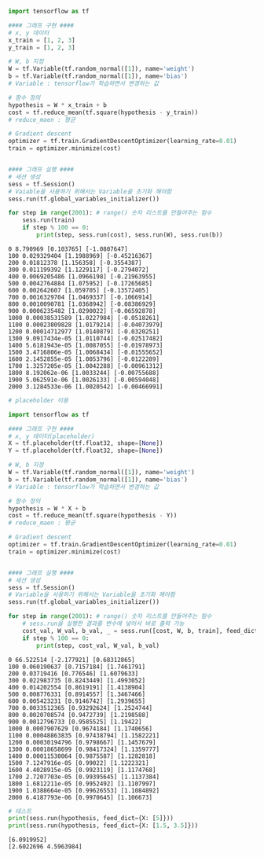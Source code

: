 

```python
import tensorflow as tf

#### 그래프 구현 ####
# x, y 데이터
x_train = [1, 2, 3]
y_train = [1, 2, 3]

# W, b 지정
W = tf.Variable(tf.random_normal([1]), name='weight')
b = tf.Variable(tf.random_normal([1]), name='bias')
# Variable : tensorflow가 학습하면서 변경하는 값

# 함수 정의
hypothesis = W * x_train + b
cost = tf.reduce_mean(tf.square(hypothesis - y_train))
# reduce_maen : 평균

# Gradient descent
optimizer = tf.train.GradientDescentOptimizer(learning_rate=0.01)
train = optimizer.minimize(cost)


#### 그래프 실행 ####
# 세션 생성
sess = tf.Session()
# Vaiable을 사용하기 위해서는 Variable을 초기화 해야함
sess.run(tf.global_variables_initializer())

for step in range(2001): # range() 숫자 리스트를 만들어주는 함수
    sess.run(train)
    if step % 100 == 0:
        print(step, sess.run(cost), sess.run(W), sess.run(b))
```

    0 8.790969 [0.103765] [-1.0807647]
    100 0.029329404 [1.1988969] [-0.45216367]
    200 0.01812378 [1.156358] [-0.3554387]
    300 0.011199392 [1.1229117] [-0.2794072]
    400 0.0069205486 [1.0966198] [-0.21963955]
    500 0.0042764884 [1.075952] [-0.17265685]
    600 0.002642607 [1.059705] [-0.13572405]
    700 0.0016329704 [1.0469337] [-0.1066914]
    800 0.0010090781 [1.0368942] [-0.08386929]
    900 0.0006235482 [1.0290022] [-0.06592878]
    1000 0.00038531589 [1.0227984] [-0.0518261]
    1100 0.00023809828 [1.0179214] [-0.04073979]
    1200 0.00014712977 [1.0140879] [-0.0320251]
    1300 9.0917434e-05 [1.0110744] [-0.02517482]
    1400 5.6181943e-05 [1.0087055] [-0.01978973]
    1500 3.4716806e-05 [1.0068434] [-0.01555652]
    1600 2.1452855e-05 [1.0053796] [-0.0122289]
    1700 1.3257205e-05 [1.0042288] [-0.00961312]
    1800 8.192062e-06 [1.0033244] [-0.00755688]
    1900 5.062591e-06 [1.0026133] [-0.00594048]
    2000 3.1284533e-06 [1.0020542] [-0.00466991]



```python
# placeholder 이용

import tensorflow as tf

#### 그래프 구현 ####
# x, y 데이터(placeholder)
X = tf.placeholder(tf.float32, shape=[None])
Y = tf.placeholder(tf.float32, shape=[None])

# W, b 지정
W = tf.Variable(tf.random_normal([1]), name='weight')
b = tf.Variable(tf.random_normal([1]), name='bias')
# Variable : tensorflow가 학습하면서 변경하는 값

# 함수 정의
hypothesis = W * X + b
cost = tf.reduce_mean(tf.square(hypothesis - Y))
# reduce_maen : 평균

# Gradient descent
optimizer = tf.train.GradientDescentOptimizer(learning_rate=0.01)
train = optimizer.minimize(cost)


#### 그래프 실행 ####
# 세션 생성
sess = tf.Session()
# Variable을 사용하기 위해서는 Variable을 초기화 해야함
sess.run(tf.global_variables_initializer())

for step in range(2001): # range() 숫자 리스트를 만들어주는 함수
    # sess.run을 실행한 결과를 변수에 넣어서 바로 출력 가능
    cost_val, W_val, b_val, _ = sess.run([cost, W, b, train], feed_dict={X: [1, 2, 3], Y: [2.1, 3.1, 4.1]})
    if step % 100 == 0:
        print(step, cost_val, W_val, b_val)
```

    0 66.522514 [-2.177921] [0.68312865]
    100 0.060190637 [0.7157184] [1.7461791]
    200 0.03719416 [0.776546] [1.6079633]
    300 0.022983735 [0.8243449] [1.4993052]
    400 0.014202554 [0.8619191] [1.4138904]
    500 0.008776331 [0.8914557] [1.3467466]
    600 0.005423231 [0.9146742] [1.2939655]
    700 0.0033512365 [0.93292624] [1.2524744]
    800 0.0020708574 [0.9472739] [1.2198588]
    900 0.0012796733 [0.9585525] [1.19422]
    1000 0.0007907629 [0.9674184] [1.1740656]
    1100 0.00048863835 [0.97438794] [1.1582221]
    1200 0.00030194796 [0.9798667] [1.1457679]
    1300 0.00018658699 [0.98417324] [1.1359777]
    1400 0.00011530064 [0.9875587] [1.1282818]
    1500 7.1247916e-05 [0.99022] [1.1222321]
    1600 4.4028915e-05 [0.9923119] [1.1174768]
    1700 2.7207703e-05 [0.99395645] [1.1137384]
    1800 1.6812211e-05 [0.9952492] [1.1107997]
    1900 1.0388664e-05 [0.99626553] [1.1084892]
    2000 6.4187793e-06 [0.9970645] [1.106673]



```python
# 테스트
print(sess.run(hypothesis, feed_dict={X: [5]}))
print(sess.run(hypothesis, feed_dict={X: [1.5, 3.5]}))
```

    [6.0919952]
    [2.6022696 4.5963984]


